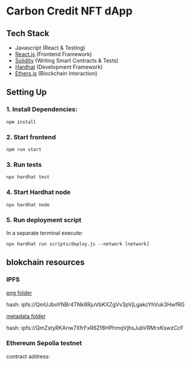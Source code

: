 # Carbon Credit NFT dApp

## Tech Stack 

- Javascript (React & Testing)
- [React.js](https://reactjs.org) (Frontend Framework)
- [Solidity](https://soliditylang.org) (Writing Smart Contracts & Tests)
- [Hardhat](https://hardhat.org) (Development Framework)
- [Ethers.js](https://docs.ethers.io/v5) (Blockchain Interaction)

## Setting Up
### 1. Install Dependencies:
`npm install`

### 2. Start frontend
`npm run start`

### 3. Run tests
`npx hardhat test`

### 4. Start Hardhat node
`npx hardhat node`

### 5. Run deployment script
In a separate terminal execute:

`npx hardhat run scripts/deploy.js --network [network]`

## blokchain resources

### IPFS

[png folder](https://ipfs.io/ipfs/QmUJboYNBr4TNk8RjuVbKXZgVv3pVjLgakcYhVuk3HwfRG)

hash: ipfs://QmUJboYNBr4TNk8RjuVbKXZgVv3pVjLgakcYhVuk3HwfRG

[metadata folder](https://ipfs.io/ipfs/QmZstyRKAnw7XfrFxR6Zf8HPhmqVjhsJubVRMrxKswzCcF)

hash: ipfs://QmZstyRKAnw7XfrFxR6Zf8HPhmqVjhsJubVRMrxKswzCcF

### Ethereum Sepolia testnet

contract address: 